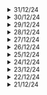 <details>
   <summary>31/12/24</summary>

   # Key Learnings
   ### Python
   - Wrote 5-6 programs and applied what I learnt
   - No tutorials
   ### 
   ### 
</details>
<details>
   <summary>30/12/24</summary>

   # Key Learnings
   ### Python
   - Operators: split, slice, len(), strip, upper, lower
   - Iteration by indices v/s iteration by item
   ### Before You Startup
   - Done with the book, need to revise
   ### ISRO
   - SPADEX launch, robotics, payloads, docking etc.
   ### Question of the day
   - What secrets do the ultra-rich hide? What secrets do monopolies hide?  How do you prevent this from leaking?
</details>


<details>
   <summary>29/12/24</summary>

   ## Key Learnings
   ### ML
   - Different types of AI tools
   - Started using some chatbots
   - Reading newsletter on a day-to-day basis or what's new in the field
   - Learnt Statistics: Why sample variance has the term 'n-1' in the denominator? Because it gives us a unbiased measure
   - Python: loops
   ### Before you start up book
   - Different steps to take after you have found our co-founder
   - Financial planning is very important
   - Tell your family well in advance
   - Prepare for the worst case scenario
   - Find a mentor
   ### MATLAB
   - Simulation of FSK using the blocks of ASK
   - Problem with the threshold value, the demodulator block might not be correct after all
</details>



<details>
   <summary>28/12/24</summary>
  
  ## Key Learnings
  ### Machine Learning
  - Got started woth Python: Data types and variables, type casting from return value (string) to int, operators
  - Statistics: Analytic reasoning from just data of median and range of data.
  - Mean is very sensitive to outliers whereas median is not.
  - What is a General Purpose Technology (GPT)? Is AI and ML there yet?
  - Set up a playground for python too. Used the same makefiles to do so.
  - When I write into a file, the output automatically shows up. This works only for pre-defined inputs to the program.
  ### Entrepreneurship: Before you start up
  - A startup with weak foundation cannot be fixed
  - What skills must your co-founder have?
  - What are his professional ethics?
  - What is his goals for the company?
  - Are you comfortable the way he/she behaves around other people?
  - Importance of equity split, roles split, prenup etc.
  - What if you are not able to find your co-founder? Well, that should'nt stop you from chasing your dreams. Just get started, people will start joining when they see tangible results
  - Keep a time and money frame. This is the X amount of time I will keep going (before you quit) and Y money of money willing to burn.
  - Why 50/50 is not the equal split? Well, some founders work part-time.
  ### Business
  - Getting Rich by Alex Hormonzi
  - Eliminate every distraction possible, work for long hours, keep learning, Importance of losing and why it increases the odds that you will succeed in the future.
</details>


<details>
   <summary>27/12/24</summary>
  
  ## Key Learnings
  ### C++
  - Solved the climbing staris problem
  - Little bit about compile time and run time expressions, constant expressions
  ### Statistics course
  - Comparing datasets
  - Degree of skewness
  ### Before you startup book
  - What price will your target customers be willing to pay?
  - Making a MVP, acquire real customer and then expand
  - If you are spending money to acquire money, odds are you aren't creating value
  - Talk to industry experts: how to build, how to sell, what partnerships are required, current problems in the industry. Do you have the skills, commitment and network to make it work?
  - You best friend might not always be the best Co-founder?
  - Advice: Don't bring emotions
  ### Control Systems
  - Basic idea of what a system engineer does?
</details>

<details>
   <summary>26/12/24</summary>
  
  ## Key Learnings
  ### Business Case Study
  - Building a business for a clothing industry.
  - We buy rolls of cloth, stitch them (shirts, t-shirts, jeans, ties, hankies) and sell them directly to customers (open your own outlet)
  - You will need CAs, designers, managers, packaging (clean, iron, then wrap), distribution, space, labour, machines, cloth
  - Labor and machine go hand in hand (more the machines you buy, more labour you need to operate them). If you have less machines and you need to achieve more results, then labour will have to work in shifts.
  - Build your own website, make sure your customers are aware of it. Also make it easy for them to order stuff online.
  - Innovate continuously without fail and perfect your product first.
  - Marketing, freebies to get people hooked to your product with the help of psychology.
  - Keep calling them (or emailing them) on monthly basis (get to know their perspective), get feedback.
  - Gain their trust, now they won't go anywhere.
  - Give a free shirt, then next month or so, offer them another shirt or another pant.
  - Give them an option for customizable products. Like printing whatever they like on t-shirts and stuff like that.
  - A company or business only grows when people in different departments talk to each other on regular basis. If you are an engineer, go talk to the sales manager, if you are a developer, go talk to the product designer and so on. Keep learning everything your company is doing.
  - Is your company doing a great job in delivering what it promises? If not, what can we optimize? To recognise this, you need to know in and out of your company. This only happens if you have connections. This can be a great oppurtunity for a startup.
  - Conduct only one meeting per week, gather atleast one person form every department and make them do a weekly review. Discuss all problems faced. This make all people aware of what's happening in the company. More importantly, keep reinforcing you vision for the company. Remind everyone of the vision and why you started the business in the first place.
  - To understand a business, understand its entire supply chain.
  - You don't need a revolutionary idea, you can think of doing an already existing thing in an efficient manner.
</details>

<details>
   <summary>25/12/24</summary>
  
  ## Key Learnings
  ### C++ 
  - Implicit and explicit conversions
  - Usage of `static_cast` to perform explicit conversion
  - How many different ways in which we can perform explicit conversions?
  - Program of the day: Each element in an array should have unique no. of occurances. Ex: [1,2,2,1,1,3], 1 occurs three times, 2 occurs two times, 3 occurs 3 times
  - Wrote the program using some templates, using sort fuction which is inbuilt function
  - Problem: There are zeros involved, which makes it harder to understand
</details>




<details>
   <summary>24/12/24</summary>
  
  ## Key Learnings
  ### Communication Engineering
  - Calculation of entropy for joint probability distribution given for Huffman Coding sequence
  ### VLSI
  - Low power configurations
### Non-technical Book
  - Before you StartUp: Know your why's. Think about all easier options. Startup might not be the best idea for your dreams to come to reality.
### C++
  - Floating point types are error prone.
  - cout by default has 6 significant digits
  - Error can propagate when many mathematical operations are involved (+ and *). For example, 0.1 has a rounding error at its 17 significant digit, add 0.1 ten times and the error propagates to 16th sig. digit
  - Inf, NaN
  - std::boolalpha
  - std::cin.get() doesn't ignore whitespaces
</details>

<details>
   <summary>23/12/24</summary>
  
  ## Key Learnings
   ### MATLAB
   - Simulation of ASK modulator and demodulator using Simulink
   - Introduction to Bernoulli binary generator
   - Extending ASK to achieve FSK which is nothing but addition of two ASK signals
   - Introduction to hardware simulation of a self balancing motorcycle which is programmed as an inverted pendulum
   - There are a lot of examples in simulink to go through, they each cover a unique concept
   - In MATLAB website there are way more apps, so we can use them to our advantage 

   ### C++
   - All about integers, modulo wrap around concept, why unsigned integers are unfavored, when an expression involves signed and unsigned operands, the signed operand is converted to unsigned.
   - Introduction to fixed width integers
   - Scientific notation

   ### Project Based Learning
   - Building a text editor in C
   - Difference between canonical and raw mode of terminal
   - Built a simple program which prints ASCII value of the character which I just give as input without pressing enter.
   - ECHO feature is what causes each key you type to be printed to terminal
</details>


<details>
   <summary>22/12/24</summary>
  
  ## Key Learnings
  - C++ : Program terminated with signal SIGFPE, arithmetic exception error. Different data types. `void` is a special case. You can `return void()` from a function or just `return`. Review of Substring program (longest substring of non-repeating characters).
  - Before you StartUp book: Five major themes: Product, Competition, Cash, Legal System and Team
  - PCB Designing: Finished adding footprints, placed components roughly on the PCB
  - MATLAB: Basics of simulink and how to use it. Example projects: mobile rover, self-balancing robot, race car, automatic guitar tuner.
  - Some basics to be learnt: PID Control, low pass filtering, curve fitting, mean, median, std, scatter plot, FFT, inv of matrix, image segmentation, deep learning, optimization.
</details>


<details>
   <summary>21/12/24</summary>
  
  ## Key Learnings
  - C++ for 3 hours
  - PCB designing: Finished the schematic design of STM32 + RF integration module. Learnt antenna impedance matching.
  - Dopamine Detox Book finished
  - Newton's Cradle Explained: Conservation of energy/momentum seems to be the wrong approach to explain it. There is something called Hertz's adjustment to Hookes' law
  - Reviewed some companies that specialise in RF domain
  - Project Based Learning in C: Writing a shell in C, learnt about tokenization of a string, which makes work so much easier
</details>

